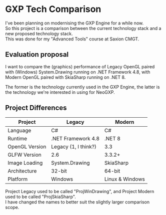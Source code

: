 # GXP Tech Comparison
I've been planning on modernising the GXP Engine for a while now.  
So this project is a comparison between the current technology stack and a new proposed technology stack.  
This was done for my "Advanced Tools" course at Saxion CMGT.

## Evaluation proposal
I want to compare the (graphics) performance of
 Legacy OpenGL paired with (Windows) System.Drawing running on .NET Framework 4.8,
 with Modern OpenGL paired with SkiaSharp running on .NET 8.

The former is the technology currently used in the GXP Engine,
the latter is the technology we're interested in using for NeoGXP.

## Project Differences
| Project        | Legacy               | Modern          |
|----------------|----------------------|-----------------|
| Language       | C#                   | C#              |
| Runtime        | .NET Framework 4.8   | .NET 8          |
| OpenGL Version | Legacy (1, I think?) | 3.3             |
| GLFW Version   | 2.6                  | 3.3.2+          |
| Image Loading  | System.Drawing       | SkiaSharp       |
| Architecture   | 32-bit               | 64-bit          |
| Platform       | Windows              | Linux & Windows |

Project Legacy used to be called "ProjWinDrawing", and Project Modern used to be called "ProjSkiaSharp".  
I have changed the names to better suit the slightly larger comparison scope.
